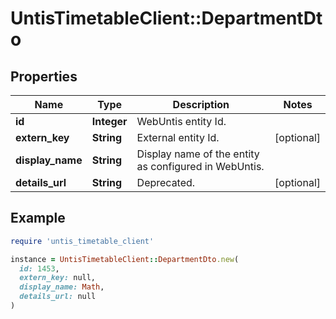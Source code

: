# UntisTimetableClient::DepartmentDto

## Properties

| Name | Type | Description | Notes |
| ---- | ---- | ----------- | ----- |
| **id** | **Integer** | WebUntis entity Id. |  |
| **extern_key** | **String** | External entity Id. | [optional] |
| **display_name** | **String** | Display name of the entity as configured in WebUntis. |  |
| **details_url** | **String** | Deprecated. | [optional] |

## Example

```ruby
require 'untis_timetable_client'

instance = UntisTimetableClient::DepartmentDto.new(
  id: 1453,
  extern_key: null,
  display_name: Math,
  details_url: null
)
```


